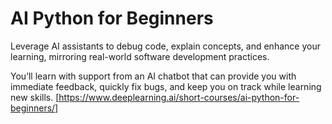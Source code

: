 # AI Python for Beginners
Leverage AI assistants to debug code, explain concepts, and enhance your learning, mirroring real-world software development practices.

You’ll learn with support from an AI chatbot that can provide you with immediate feedback, quickly fix bugs, and keep you on track while learning new skills.
[https://www.deeplearning.ai/short-courses/ai-python-for-beginners/]
